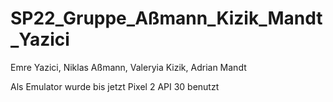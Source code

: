 # SP22_Gruppe_Aßmann_Kizik_Mandt_Yazici
Emre Yazici, Niklas Aßmann, Valeryia Kizik, Adrian Mandt

Als Emulator wurde bis jetzt Pixel 2 API 30 benutzt
